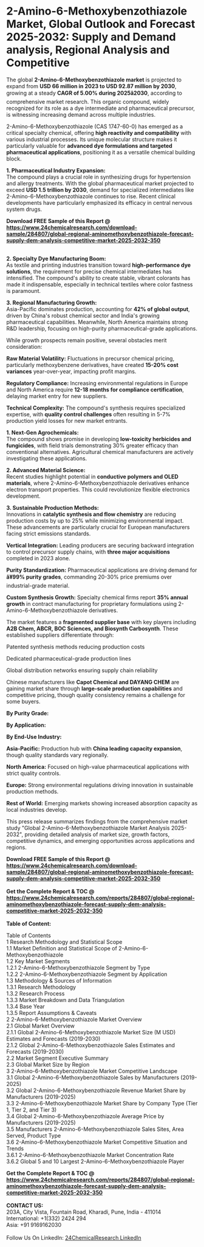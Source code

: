 <h1>2-Amino-6-Methoxybenzothiazole Market, Global Outlook and Forecast 2025-2032: Supply and Demand analysis, Regional Analysis and Competitive</h1><p>The global <strong>2-Amino-6-Methoxybenzothiazole market</strong> is projected to expand from <strong>USD 66 million in 2023 to USD 92.87 million by 2030</strong>, growing at a steady <strong>CAGR of 5.00% during 2025â2030</strong>, according to comprehensive market research. This organic compound, widely recognized for its role as a dye intermediate and pharmaceutical precursor, is witnessing increasing demand across multiple industries.</p><p>2-Amino-6-Methoxybenzothiazole (CAS 1747-60-0) has emerged as a critical specialty chemical, offering <strong>high reactivity and compatibility</strong> with various industrial processes. Its unique molecular structure makes it particularly valuable for <strong>advanced dye formulations and targeted pharmaceutical applications</strong>, positioning it as a versatile chemical building block.</p><p><strong>1. Pharmaceutical Industry Expansion:</strong><br>
The compound plays a crucial role in synthesizing drugs for hypertension and allergy treatments. With the global pharmaceutical market projected to exceed <strong>USD 1.5 trillion by 2030</strong>, demand for specialized intermediates like 2-Amino-6-Methoxybenzothiazole continues to rise. Recent clinical developments have particularly emphasized its efficacy in central nervous system drugs.</p><div><b>Download FREE Sample of this Report @ 
            <a href="https://www.24chemicalresearch.com/download-sample/284807/global-regional-aminomethoxybenzothiazole-forecast-supply-dem-analysis-competitive-market-2025-2032-350">
            https://www.24chemicalresearch.com/download-sample/284807/global-regional-aminomethoxybenzothiazole-forecast-supply-dem-analysis-competitive-market-2025-2032-350</a></b></div><br><p><strong>2. Specialty Dye Manufacturing Boom:</strong><br>
As textile and printing industries transition toward <strong>high-performance dye solutions</strong>, the requirement for precise chemical intermediates has intensified. The compound's ability to create stable, vibrant colorants has made it indispensable, especially in technical textiles where color fastness is paramount.</p><p><strong>3. Regional Manufacturing Growth:</strong><br>
Asia-Pacific dominates production, accounting for <strong>42% of global output</strong>, driven by China's robust chemical sector and India's growing pharmaceutical capabilities. Meanwhile, North America maintains strong R&amp;D leadership, focusing on high-purity pharmaceutical-grade applications.</p><p>While growth prospects remain positive, several obstacles merit consideration:</p><p><strong>Raw Material Volatility:</strong> Fluctuations in precursor chemical pricing, particularly methoxybenzene derivatives, have created <strong>15-20% cost variances</strong> year-over-year, impacting profit margins.</p><p><strong>Regulatory Compliance:</strong> Increasing environmental regulations in Europe and North America require <strong>12-18 months for compliance certification</strong>, delaying market entry for new suppliers.</p><p><strong>Technical Complexity:</strong> The compound's synthesis requires specialized expertise, with <strong>quality control challenges</strong> often resulting in 5-7% production yield losses for new market entrants.</p><p><strong>1. Next-Gen Agrochemicals:</strong><br>
The compound shows promise in developing <strong>low-toxicity herbicides and fungicides</strong>, with field trials demonstrating 30% greater efficacy than conventional alternatives. Agricultural chemical manufacturers are actively investigating these applications.</p><p><strong>2. Advanced Material Science:</strong><br>
Recent studies highlight potential in <strong>conductive polymers and OLED materials</strong>, where 2-Amino-6-Methoxybenzothiazole derivatives enhance electron transport properties. This could revolutionize flexible electronics development.</p><p><strong>3. Sustainable Production Methods:</strong><br>
Innovations in <strong>catalytic synthesis and flow chemistry</strong> are reducing production costs by up to 25% while minimizing environmental impact. These advancements are particularly crucial for European manufacturers facing strict emissions standards.</p><p><strong>Vertical Integration:</strong> Leading producers are securing backward integration to control precursor supply chains, with <strong>three major acquisitions</strong> completed in 2023 alone.</p><p><strong>Purity Standardization:</strong> Pharmaceutical applications are driving demand for <strong>â¥99% purity grades</strong>, commanding 20-30% price premiums over industrial-grade material.</p><p><strong>Custom Synthesis Growth:</strong> Specialty chemical firms report <strong>35% annual growth</strong> in contract manufacturing for proprietary formulations using 2-Amino-6-Methoxybenzothiazole derivatives.</p><p>The market features a <strong>fragmented supplier base</strong> with key players including <strong>A2B Chem, ABCR, BOC Sciences, and Biosynth Carbosynth</strong>. These established suppliers differentiate through:</p><p>Patented synthesis methods reducing production costs</p><p>Dedicated pharmaceutical-grade production lines</p><p>Global distribution networks ensuring supply chain reliability</p><p>Chinese manufacturers like <strong>Capot Chemical and DAYANG CHEM</strong> are gaining market share through <strong>large-scale production capabilities</strong> and competitive pricing, though quality consistency remains a challenge for some buyers.</p><p><strong>By Purity Grade:</strong></p><p><strong>By Application:</strong></p><p><strong>By End-Use Industry:</strong></p><p><strong>Asia-Pacific:</strong> Production hub with <strong>China leading capacity expansion</strong>, though quality standards vary regionally.</p><p><strong>North America:</strong> Focused on high-value pharmaceutical applications with strict quality controls.</p><p><strong>Europe:</strong> Strong environmental regulations driving innovation in sustainable production methods.</p><p><strong>Rest of World:</strong> Emerging markets showing increased absorption capacity as local industries develop.</p><p>This press release summarizes findings from the comprehensive market study "Global 2-Amino-6-Methoxybenzothiazole Market Analysis 2025-2032", providing detailed analysis of market size, growth factors, competitive dynamics, and emerging opportunities across applications and regions.</p><div><b>Download FREE Sample of this Report @ 
            <a href="https://www.24chemicalresearch.com/download-sample/284807/global-regional-aminomethoxybenzothiazole-forecast-supply-dem-analysis-competitive-market-2025-2032-350">
            https://www.24chemicalresearch.com/download-sample/284807/global-regional-aminomethoxybenzothiazole-forecast-supply-dem-analysis-competitive-market-2025-2032-350</a></b></div><br><div><b>Get the Complete Report & TOC @ 
            <a href="https://www.24chemicalresearch.com/reports/284807/global-regional-aminomethoxybenzothiazole-forecast-supply-dem-analysis-competitive-market-2025-2032-350">
            https://www.24chemicalresearch.com/reports/284807/global-regional-aminomethoxybenzothiazole-forecast-supply-dem-analysis-competitive-market-2025-2032-350</a></b></div><br>
            <b>Table of Content:</b><p>Table of Contents<br />
1 Research Methodology and Statistical Scope<br />
1.1 Market Definition and Statistical Scope of 2-Amino-6-Methoxybenzothiazole<br />
1.2 Key Market Segments<br />
1.2.1 2-Amino-6-Methoxybenzothiazole Segment by Type<br />
1.2.2 2-Amino-6-Methoxybenzothiazole Segment by Application<br />
1.3 Methodology & Sources of Information<br />
1.3.1 Research Methodology<br />
1.3.2 Research Process<br />
1.3.3 Market Breakdown and Data Triangulation<br />
1.3.4 Base Year<br />
1.3.5 Report Assumptions & Caveats<br />
2 2-Amino-6-Methoxybenzothiazole Market Overview<br />
2.1 Global Market Overview<br />
2.1.1 Global 2-Amino-6-Methoxybenzothiazole Market Size (M USD) Estimates and Forecasts (2019-2030)<br />
2.1.2 Global 2-Amino-6-Methoxybenzothiazole Sales Estimates and Forecasts (2019-2030)<br />
2.2 Market Segment Executive Summary<br />
2.3 Global Market Size by Region<br />
3 2-Amino-6-Methoxybenzothiazole Market Competitive Landscape<br />
3.1 Global 2-Amino-6-Methoxybenzothiazole Sales by Manufacturers (2019-2025)<br />
3.2 Global 2-Amino-6-Methoxybenzothiazole Revenue Market Share by Manufacturers (2019-2025)<br />
3.3 2-Amino-6-Methoxybenzothiazole Market Share by Company Type (Tier 1, Tier 2, and Tier 3)<br />
3.4 Global 2-Amino-6-Methoxybenzothiazole Average Price by Manufacturers (2019-2025)<br />
3.5 Manufacturers 2-Amino-6-Methoxybenzothiazole Sales Sites, Area Served, Product Type<br />
3.6 2-Amino-6-Methoxybenzothiazole Market Competitive Situation and Trends<br />
3.6.1 2-Amino-6-Methoxybenzothiazole Market Concentration Rate<br />
3.6.2 Global 5 and 10 Largest 2-Amino-6-Methoxybenzothiazole Player</p><div><b>Get the Complete Report & TOC @ 
            <a href="https://www.24chemicalresearch.com/reports/284807/global-regional-aminomethoxybenzothiazole-forecast-supply-dem-analysis-competitive-market-2025-2032-350">
            https://www.24chemicalresearch.com/reports/284807/global-regional-aminomethoxybenzothiazole-forecast-supply-dem-analysis-competitive-market-2025-2032-350</a></b></div><br><b>CONTACT US:</b><br>
            203A, City Vista, Fountain Road, Kharadi, Pune, India - 411014<br>
            International: +1(332) 2424 294<br>
            Asia: +91 9169162030 <br><br>
            Follow Us On LinkedIn: <a href="https://www.linkedin.com/company/24chemicalresearch/">24ChemicalResearch LinkedIn</a>